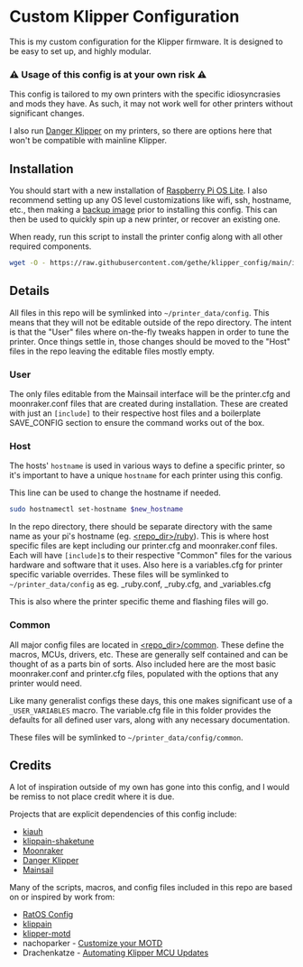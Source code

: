 # Custom Klipper Configuration

This is my custom configuration for the Klipper firmware. It is designed to be
easy to set up, and highly modular.

### :warning: Usage of this config is at your own risk :warning:

This config is tailored to my own printers with the specific idiosyncrasies and
mods they have. As such, it may not work well for other printers without
significant changes.

I also run [Danger Klipper](https://github.com/DangerKlippers/danger-klipper) on
my printers, so there are options here that won't be compatible with mainline
Klipper.


## Installation

You should start with a new installation of [Raspberry Pi OS Lite]. I also
recommend setting up any OS level customizations like wifi, ssh, hostname, etc.,
then making a [backup image] prior to installing this config. This can then be
used to quickly spin up a new printer, or recover an existing one.

When ready, run this script to install the printer config along with all other
required components.

``` bash
wget -O - https://raw.githubusercontent.com/gethe/klipper_config/main/install.sh | bash
```


## Details

All files in this repo will be symlinked into `~/printer_data/config`. This
means that they will not be editable outside of the repo directory. The intent
is that the "User" files where on-the-fly tweaks happen in order to tune the
printer. Once things settle in, those changes should be moved to the "Host"
files in the repo leaving the editable files mostly empty.

### User

The only files editable from the Mainsail interface will be the printer.cfg and
moonraker.conf files that are created during installation. These are created
with just an `[include]` to their respective host files and a boilerplate
SAVE_CONFIG section to ensure the command works out of the box.

### Host

The hosts' `hostname` is used in various ways to define a specific printer, so
it's important to have a unique `hostname` for each printer using this config.

This line can be used to change the hostname if needed.
``` bash
sudo hostnamectl set-hostname $new_hostname
```

In the repo directory, there should be separate directory with the same name as
your pi's hostname (eg. [<repo_dir>/ruby](ruby/)). This is where host specific
files are kept including our printer.cfg and moonraker.conf files. Each will
have `[include]`s to their respective "Common" files for the various hardware
and software that it uses. Also here is a variables.cfg for printer specific
variable overrides. These files will be symlinked to `~/printer_data/config` as
eg. _ruby.conf, _ruby.cfg, and _variables.cfg

This is also where the printer specific theme and flashing files will go.

### Common

All major config files are located in [<repo_dir>/common](common/). These define
the macros, MCUs, drivers, etc. These are generally self contained and can be
thought of as a parts bin of sorts. Also included here are the most basic
moonraker.conf and printer.cfg files, populated with the options that any
printer would need.

Like many generalist configs these days, this one makes significant use of a
`_USER_VARIABLES` macro. The variable.cfg file in this folder provides the
defaults for all defined user vars, along with any necessary documentation.

These files will be symlinked to `~/printer_data/config/common`.


## Credits

A lot of inspiration outside of my own has gone into this config, and I would be
remiss to not place credit where it is due.

Projects that are explicit dependencies of this config include:

* [kiauh](https://github.com/dw-0/kiauh)
* [klippain-shaketune](https://github.com/Frix-x/klippain-shaketune)
* [Moonraker](https://github.com/Arksine/moonraker)
* [Danger Klipper](https://github.com/DangerKlippers/danger-klipper)
* [Mainsail](https://github.com/mainsail-crew/mainsail)

Many of the scripts, macros, and config files included in this repo are based on
or inspired by work from:

* [RatOS Config](https://github.com/Rat-OS/RatOS-configuration)
* [klippain](https://github.com/Frix-x/klippain)
* [klipper-motd](https://github.com/tomaski/klipper-motd)
* nachoparker - [Customize your MOTD]
* Drachenkatze - [Automating Klipper MCU Updates](https://docs.vorondesign.com/community/howto/drachenkatze/automating_klipper_mcu_updates.html)


[Raspberry Pi OS Lite]: (https://www.raspberrypi.com/software/)
[backup image]: (https://www.tomshardware.com/how-to/back-up-raspberry-pi-as-disk-image)
[Customize your MOTD]: (https://web.archive.org/web/20180729211018/https://ownyourbits.com/2017/04/05/customize-your-motd-login-message-in-debian-and-ubuntu/)

